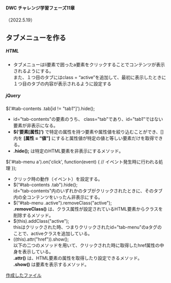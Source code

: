#### DWC チャレンジ学習フェーズ11章
（2022.5.19）

## タブメニューを作る 

##### HTML
- タブメニューはli要素で囲ったa要素をクリックすることでコンテンツが表示されるようにする。  
また、１つ目のタブにはclass = “active”を追加して、最初に表示したときに１つ目のタブの内容が表示されるように設定する
##### jQuery
$(‘#tab-contents .tab[id != "tab1"]').hide();
- id="tab-contents"の要素のうち、 class="tab"であり、id="tab1"ではない要素が非表示になる。
- **$(‘要素[属性]’)** で特定の属性を持つ要素や属性値を絞り込むことができ、[]内を **[属性 = “値”]** にすると属性値が特定の値と等しい要素だけを取得できる。
- **.hide();** は特定のHTML要素を非表示にするメソッド。  

$('#tab-menu a').on('click', function(event) {
  // イベント発生時に行われる処理
});
- クリック時の動作（イベント）を設定する。
- $(“#tab-contents .tab").hide();  
id="tab-contents"内のいずれかのタブがクリックされたときに、そのタブ内の全コンテンツをいったん非表示にする。
- $(“#tab-menu .active").removeClass("active");  
**.removeClass()** は、クラス属性が設定されているHTML要素からクラスを削除するメソッド。
- $(this).addClass("active");  
thisはクリックされた時、つまりクリックされたid="tab-menu"のaタグのことで、activeクラスを追加している。
- $($(this).attr("href")).show();  
以下の二つのメソッドを用いて、クリックされた時に取得したhref属性の中身を表示している。  
**.attr()** は、HTML要素の属性を取得したり設定できるメソッド。  
**.show()** は要素を表示するメソッド。


[作成したファイル](https://github.com/ika4567/DWC_java/tree/main/Tabbar-Lesson)
